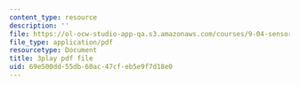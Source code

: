 ```yaml
---
content_type: resource
description: ''
file: https://ol-ocw-studio-app-qa.s3.amazonaws.com/courses/9-04-sensory-systems-fall-2013/69e500dd55db60ac47cfeb5e9f7d18e0_jdiy_lV2xno.pdf
file_type: application/pdf
resourcetype: Document
title: 3play pdf file
uid: 69e500dd-55db-60ac-47cf-eb5e9f7d18e0
---
```

